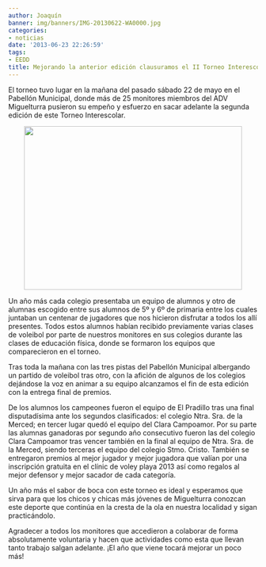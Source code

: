 ```yaml
---
author: Joaquín
banner: img/banners/IMG-20130622-WA0000.jpg
categories:
- noticias
date: '2013-06-23 22:26:59'
tags:
- EEDD
title: Mejorando la anterior edición clausuramos el II Torneo Interescolar.
---
```


El torneo tuvo lugar en la mañana del pasado sábado 22 de mayo en el Pabellón Municipal, donde más de 25 monitores miembros del ADV Miguelturra pusieron su empeño y esfuerzo en sacar adelante la segunda edición de este Torneo Interescolar.

<center>
<img src="http://www.advmiguelturra.org/img/banners/IMG-20130622-WA0000.jpg" height="330" width="440"/> </center>

Un año más cada colegio presentaba un equipo de alumnos y otro de alumnas escogido entre sus alumnos de 5º y 6º de primaria entre los cuales juntaban un centenar de jugadores que nos hicieron disfrutar a todos los allí presentes. Todos estos alumnos habían recibido previamente varias clases de voleibol por parte de nuestros monitores en sus colegios durante las clases de educación física, donde se formaron los equipos que comparecieron en el torneo.

Tras toda la mañana con las tres pistas del Pabellón Municipal albergando un partido de voleibol tras otro, con la afición de algunos de los colegios dejándose la voz en animar a su equipo alcanzamos el fin de esta edición con la entrega final de premios.

De los alumnos los campeones fueron el equipo de El Pradillo tras una final disputadísima ante los segundos clasificados: el colegio Ntra. Sra. de la Merced; en tercer lugar quedó el equipo del Clara Campoamor. Por su parte las alumnas ganadoras por segundo año consecutivo fueron las del colegio Clara Campoamor tras vencer también en la final al equipo de Ntra. Sra. de la Merced, siendo terceras el equipo del colegio Stmo. Cristo. También se entregaron premios al mejor jugador y mejor jugadora que valían por una inscripción gratuita en el clínic de voley playa 2013 así como regalos al mejor defensor y mejor sacador de cada categoría.

Un año más el sabor de boca con este torneo es ideal y esperamos que sirva para que los chicos y chicas más jóvenes de Miguelturra conozcan este deporte que continúa en la cresta de la ola en nuestra localidad y sigan practicándolo.

Agradecer a todos los monitores que accedieron a colaborar de forma absolutamente voluntaria y hacen que actividades como esta que llevan tanto trabajo salgan adelante. ¡El año que viene tocará mejorar un poco más!

